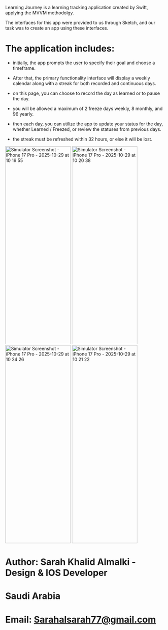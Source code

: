 Learning Journey is a learning tracking application created by Swift, applying the MVVM methodolgy.

The interfaces for this app were provided to us through Sketch, and our task was to create an app using these interfaces.

# The application includes:

- initially, the app prompts the user to specify their goal and choose a timeframe.

- After that, the primary functionality interface will display a weekly calendar along with a streak for both recorded and continuous days.

- on this page, you can choose to record the day as learned or to pause the day.

- you will be allowed a maximum of 2 freeze days weekly, 8 monthly, and 96 yearly.

- then each day, you can utilize the app to update your status for the day, whether Learned / Freezed, or review the statuses from previous days.

- the streak must be refreshed within 32 hours, or else it will be lost.

<img width="206" height="622" alt="Simulator Screenshot - iPhone 17 Pro - 2025-10-29 at 10 19 55" src="https://github.com/user-attachments/assets/1ffbbed5-828a-4b9d-9daf-fcdda2373aec" />

<img width="206" height="622" alt="Simulator Screenshot - iPhone 17 Pro - 2025-10-29 at 10 20 38" src="https://github.com/user-attachments/assets/3b7b4021-d8e2-4951-a210-a2da248a35b7" />

<img width="206" height="622" alt="Simulator Screenshot - iPhone 17 Pro - 2025-10-29 at 10 24 26" src="https://github.com/user-attachments/assets/c33c9677-e34e-4425-a9af-4a246273e478" />

<img width="206" height="622" alt="Simulator Screenshot - iPhone 17 Pro - 2025-10-29 at 10 21 22" src="https://github.com/user-attachments/assets/4ca846df-ccf4-40e4-8853-b69133f56dfe" />



# Author: Sarah Khalid Almalki - Design & IOS Developer
# Saudi Arabia
# Email: Sarahalsarah77@gmail.com

